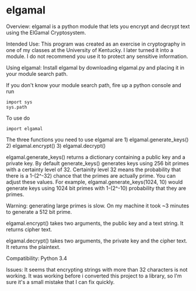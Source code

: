 elgamal
=======

Overview: elgamal is a python module that lets you encrypt and decrypt text using the ElGamal Cryptosystem.

Intended Use:
This program was created as an exercise in cryptography in one of my classes at the University of Kentucky.
I later turned it into a module.  I do not recommend you use it to protect any sensitive information.

Using elgamal:
Install elgamal by downloading elgamal.py and placing it in your module search path.

If you don't know your module search path, fire up a python console and run

	import sys
	sys.path

To use do

	import elgamal

The three functions you need to use elgamal are
	1) elgamal.generate_keys()
	2) elgamal.encrypt()
	3) elgamal.decrypt()

elgamal.generate_keys() returns a dictionary containing a public key and a private key.
By default generate_keys() generates keys using 256 bit primes with a certainty level of 32.
Certainity level 32 means the probability that there is a 1-(2^-32) chance that the primes
are actually prime.  You can adjust these values.  For example, elgamal.generate_keys(1024, 10)
would generate keys using 1024 bit primes with 1-(2^-10) probability that they are primes.

Warning: generating large primes is slow.  On my machine it took ~3 minutes to generate a 512 bit prime.

elgamal.encrypt() takes two arguments, the public key and a text string.  It returns cipher text.

elgamal.decrypt() takes two arguments, the private key and the cipher text.  It returns the plaintext.

Compatibility: Python 3.4

Issues:  It seems that encrypting strings with more than 32 characters is not working.  It was working
before i converted this project to a library, so I'm sure it's a small mistake that I can fix quickly.
